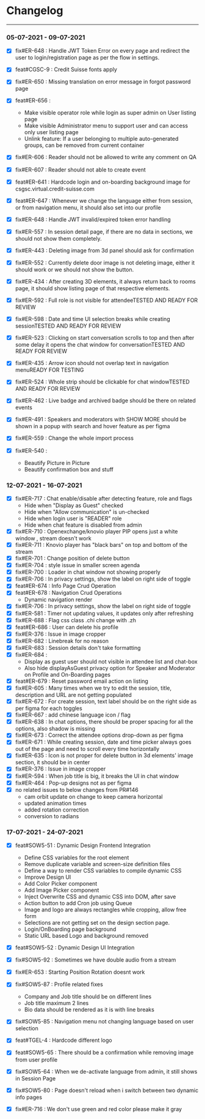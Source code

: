 # Changelog
___

### 05-07-2021 - 09-07-2021

- [x] fix#ER-648  : Handle JWT Token Error on every page and redirect the user to login/registration page as per the flow in settings.
- [x] feat#CGSC-9 : Credit Suisse fonts apply
- [x] fix#ER-650  : Missing translation on error message in forgot password page
- [x] feat#ER-656 :
  - Make visible operator role while login as super admin on User listing page
  - Make visible Administrator menu to support user and can access only user listing page
  - Unlink feature: If a user belonging to multiple auto-generated groups, can be removed from current container

- [x] fix#ER-606  : Reader should not be allowed to write any comment on QA
- [x] fix#ER-607  : Reader should not able to create event
- [x] feat#ER-641 : Hardcode login and on-boarding background image for csgsc.virtual.credit-suisse.com
- [x] feat#ER-647 : Whenever we change the language either from session, or from navigation menu, it should also set into our profile
- [x] fix#ER-648  : Handle JWT invalid/expired token error handling
- [x] fix#ER-557  : In session detail page, if there are no data in sections, we should not show them completely.
- [x] fix#ER-443  : Deleting image from 3d panel should ask for confirmation
- [x] fix#ER-552  : Currently delete door image is not deleting image, either it should work or we should not show the button.
- [x] fix#ER-434  : After creating 3D elements, it always return back to rooms page, it should show listing page of that respective elements.
- [x] fix#ER-592  : Full role is not visible for attendeeTESTED AND READY FOR REVIEW
- [x] fix#ER-598  : Date and time UI selection breaks while creating sessionTESTED AND READY FOR REVIEW
- [x] fix#ER-523  : Clicking on start conversation scrolls to top and then after some delay it opens the chat window for conversationTESTED AND READY FOR REVIEW
- [x] fix#ER-435  : Arrow icon should not overlap text in navigation menuREADY FOR TESTING
- [x] fix#ER-524  : Whole strip should be clickable for chat windowTESTED AND READY FOR REVIEW
- [x] fix#ER-462  : Live badge and archived badge should be there on related events
- [x] fix#ER-491  : Speakers and moderators with SHOW MORE should be shown in a popup with search and hover feature as per figma
- [x] fix#ER-559  : Change the whole import process
- [x] fix#ER-540  :
  - Beautify Picture in Picture
  - Beautify confirmation box and stuff


### 12-07-2021 - 16-07-2021

- [x] fix#ER-717  :  Chat enable/disable after detecting feature, role and flags
  - Hide when "Display as Guest" checked
  - Hide when "Allow communication" is un-checked
  - Hide when login user is "READER" role
  - Hide when chat feature is disabled from admin
- [x] fix#ER-710  :  Openexchange/knovio player PIP opens just a white window , stream doesn't work
- [x] fix#ER-711  :  Knovio player has "black bars" on top and bottom of the stream
- [x] fix#ER-701  :  Change position of delete button
- [x] fix#ER-704  :  style issue in smaller screen agenda
- [x] fix#ER-700  :  Loader in chat window not showing properly
- [x] fix#ER-706  :  In privacy settings, show the label on right side of toggle
- [x] feat#ER-674 :  Info Page Crud Operation
- [x] feat#ER-678 :  Navigation Crud Operations
  - Dynamic navigation render
- [x] fix#ER-706  :  In privacy settings, show the label on right side of toggle
- [x] fix#ER-581  :  Timer not updating values, it updates only after refreshing
- [x] fix#ER-688  :  Flag css class .chi change with .zh
- [x] feat#ER-686 :  User can delete his profile
- [x] fix#ER-376  :  Issue in image cropper
- [x] fix#ER-682  :  Linebreak for no reason
- [x] fix#ER-683  :  Session details don't take formatting
- [x] fix#ER-684  :
  - Display as guest user should not visible in attendee list and chat-box
  - Also hide displayAsGuest privacy option for Speaker and Moderator  on Profile and  On-Boarding pages
- [x] feat#ER-679 : Reset password email action on listing
- [x] fix#ER-605  : Many times when we try to edit the session, title, description and URL are not getting populated
- [x] fix#ER-672  : For create session, text label should be on the right side as per figma for each toggles
- [x] fix#ER-667  : add chinese language icon / flag
- [x] fix#ER-638  : In chat options, there should be proper spacing for all the options,  also shadow is missing
- [x] fix#ER-673  : Correct the attendee options drop-down as per figma
- [x] fix#ER-671  : While creating session, date and time picker always goes out of the page and need to scroll every time horizontally
- [x] fix#ER-635  : Icon is not proper for delete button in 3d elements' image section, it should be in center
- [x] fix#ER-376  : Issue in image cropper
- [x] fix#ER-594  : When job title is big, it breaks  the UI in chat window
- [x] fix#ER-464  : Pop-up designs not as per figma
- [x] no related issues to below changes from PR#146
  - cam orbit update on change to keep camera horizontal
  - updated animation times
  - added rotation correction
  - conversion to radians

### 17-07-2021 - 24-07-2021

- [x] feat#SOW5-51 : Dynamic Design Frontend Integration
  - Define CSS variables for the root element
  - Remove duplicate variable and screen-size definition files
  - Define a way to render CSS variables to compile dynamic CSS
  - Improve Design UI
  - Add Color Picker component
  - Add Image Picker component
  - Inject Overwrite CSS and dynamic CSS into DOM, after save
  - Action button to add  Cron job using Queue
  - Image and logo are always rectangles while cropping, allow free form
  - Selections are not getting set on the design section page.
  - Login/OnBoarding page background
  - Static URL based Logo and background  removed

- [x] feat#SOW5-52 : Dynamic Design UI Integration
- [x] fix#SOW5-92  : Sometimes we have double audio from a stream
- [x] fix#ER-653   : Starting Position Rotation doesnt work
- [x] fix#SOW5-87  : Profile related fixes
   - Company and Job title should be on different lines
   - Job title maximum 2 lines
   - Bio data should be rendered as it is with line breaks
- [x] fix#SOW5-85  : Navigation menu not changing language based on user selection
- [x] feat#TGEL-4  : Hardcode different logo
- [x] feat#SOW5-65 : There should be a confirmation while removing image from user profile
- [x] fix#SOW5-64  : When we de-activate language from admin, it still shows in Session Page
- [x] fix#SOW5-80  : Page doesn't reload when i switch between two dynamic info pages
- [x] fix#ER-716   : We don't use green and red color please make it gray